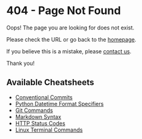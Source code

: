 # 404 - Page Not Found

Oops! The page you are looking for does not exist.

Please check the URL or go back to the [homepage](/).

If you believe this is a mistake, please [contact us](mailto:ashababnoor@gmail.com).

Thank you!


## Available Cheatsheets

- [Conventional Commits](cheatsheets/conventional-commits)
- [Python Datetime Format Specifiers](cheatsheets/datetime-format-specifiers)
- [Git Commands](cheatsheets/git-commands)
- [Markdown Syntax](cheatsheets/markdown-syntax)
- [HTTP Status Codes](cheatsheets/http-status-codes)
- [Linux Terminal Commands](cheatsheets/linux-terminal-commands)
